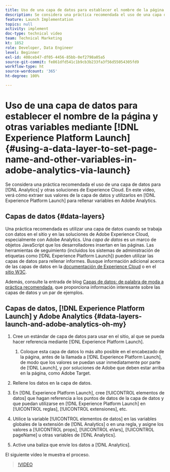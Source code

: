 ```yaml
---
title: Uso de una capa de datos para establecer el nombre de la página y otras variables en Adobe Analytics mediante Launch
description: Se considera una práctica recomendada el uso de una capa de datos para Analytics y otras soluciones de Experience Cloud. En este vídeo, verá cómo extraer los valores de la capa de datos y utilizarlos en Launch para rellenar variables en Adobe Analytics.
feature: Launch Implementation
topics: null
activity: implement
doc-type: technical video
team: Technical Marketing
kt: 1852
role: Developer, Data Engineer
level: Beginner
exl-id: 408ceb47-df05-4456-85bb-0ef2798a05a5
source-git-commit: fe861dfd541c1b9cb3b233fa3f56d55054305fd9
workflow-type: ht
source-wordcount: '365'
ht-degree: 100%

---
```


# Uso de una capa de datos para establecer el nombre de la página y otras variables mediante [!DNL Experience Platform Launch] {#using-a-data-layer-to-set-page-name-and-other-variables-in-adobe-analytics-via-launch}

Se considera una práctica recomendada el uso de una capa de datos para [!DNL Analytics] y otras soluciones de Experience Cloud. En este vídeo, verá cómo extraer sus valores de la capa de datos y utilizarlos en [!DNL Experience Platform Launch] para rellenar variables en Adobe Analytics.

## Capas de datos {#data-layers}

Una práctica recomendada es utilizar una capa de datos cuando se trabaja con datos en el sitio y en las soluciones de Adobe Experience Cloud, especialmente con Adobe Analytics. Una _capa de datos_ es un marco de objetos JavaScript que los desarrolladores insertan en las páginas. Las herramientas de seguimiento (incluidos los sistemas de administración de etiquetas como [!DNL Experience Platform Launch]) pueden utilizar las capas de datos para rellenar informes. Busque información adicional acerca de las capas de datos en la [documentación de Experience Cloud](https://experienceleague.adobe.com/docs/analytics/implementation/prepare/data-layer.html?lang=es) o en el [sitio W3C](https://www.w3.org/).

Además, consulte la entrada de blog [Capas de datos: de palabra de moda a práctica recomendada](https://theblog.adobe.com/data-layers-buzzword-best-practice/), que proporciona información interesante sobre las capas de datos y un par de ejemplos.

## Capas de datos, [!DNL Experience Platform Launch] y Adobe Analytics {#data-layers-launch-and-adobe-analytics-oh-my}

1. Cree un estándar de capa de datos para usar en el sitio, al que se pueda hacer referencia mediante [!DNL Experience Platform Launch].

   1. Coloque esta capa de datos lo más alto posible en el encabezado de la página, antes de la llamada a [!DNL Experience Platform Launch], de modo que los valores se puedan usar inmediatamente por parte de [!DNL Launch], y por soluciones de Adobe que deben estar arriba en la página, como Adobe Target.

1. Rellene los datos en la capa de datos.
1. En [!DNL Experience Platform Launch], cree [!UICONTROL elementos de datos] que hagan referencia a los puntos de datos de la capa de datos y que puedan utilizarse en [!DNL Experience Platform Launch] en [!UICONTROL reglas], [!UICONTROL extensiones], etc.
1. Utilice la variable [!UICONTROL elementos de datos] en las variables globales de la extensión de [!DNL Analytics] o en una regla, y asigne los valores a [!UICONTROL props], [!UICONTROL eVars], [!UICONTROL pageName] u otras variables de [!DNL Analytics].
1. Active una baliza que envíe los datos a [!DNL Analytics].

El siguiente vídeo le muestra el proceso.

>[!VIDEO](https://video.tv.adobe.com/v/25899/?quality=12)
